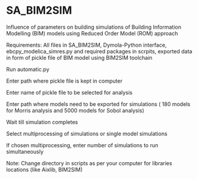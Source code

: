 # SA_BIM2SIM
Influence of parameters on building simulations of Building Information Modelling (BIM) models using Reduced Order Model (ROM) approach

Requirements: All files in SA_BIM2SIM, Dymola-Python interface, ebcpy_modelica_simres.py and required packages in scrpits, exported data in form of pickle file of BIM model using BIM2SIM toolchain 

Run automatic.py

Enter path where pickle file is kept in computer

Enter name of pickle file to be selected for analysis

Enter path where models need to be exported for simulations ( 180 models for Morris analysis and 5000 models for Sobol analysis)

Wait till simulation completes

Select multiprocessing of simulations or single model simulations

If chosen multiprocessing, enter number of simulations to run simultaneously

Note: Change directory in scripts as per your computer for libraries locations (like Aixlib, BIM2SIM)
